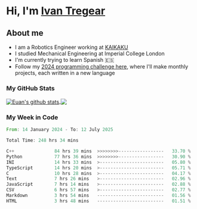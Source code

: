 # Hi, I'm [Ivan Tregear](https://www.linkedin.com/in/ivantregear/)

## About me

* I am a Robotics Engineer working at [KAIKAKU](https://github.com/KAIKAKU-AI)
* I studied Mechanical Engineering at Imperial College London
* I'm currently trying to learn Spanish :es:
* Follow my [2024 programming challenge here](https://github.com/ITregear?tab=repositories), where I'll make monthly projects, each written in a new language


### My GitHub Stats

<a href="#my-github-stats">
  <img align="center" src="https://github-readme-stats.vercel.app/api?username=itregear&count_private=true&show_icons=true&include_all_commits=true&theme=material-palenight" alt="Euan's github stats" />
</a>

<a href="#my-github-stats">
  <img align="center" src="https://github-readme-stats.vercel.app/api/top-langs/?username=itregear&layout=compact&theme=material-palenight" />
</a>

### My Week in Code
<!--START_SECTION:waka-->

```rust
From: 14 January 2024 - To: 12 July 2025

Total Time: 248 hrs 34 mins

C++               84 hrs 39 mins  >>>>>>>>-----------------   33.70 %
Python            77 hrs 36 mins  >>>>>>>>-----------------   30.90 %
INI               14 hrs 33 mins  >------------------------   05.80 %
TypeScript        14 hrs 20 mins  >------------------------   05.71 %
C                 10 hrs 28 mins  >------------------------   04.17 %
Text              7 hrs 26 mins   >------------------------   02.96 %
JavaScript        7 hrs 14 mins   >------------------------   02.88 %
CSV               6 hrs 57 mins   >------------------------   02.77 %
Markdown          3 hrs 54 mins   -------------------------   01.56 %
HTML              3 hrs 48 mins   -------------------------   01.51 %
```

<!--END_SECTION:waka-->
